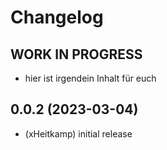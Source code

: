 # Changelog
<!--
    Placeholder for the next version (at the beginning of the line):
    ## **WORK IN PROGRESS**
-->
## **WORK IN PROGRESS**
* hier ist irgendein Inhalt für euch

## 0.0.2 (2023-03-04)
* (xHeitkamp) initial release